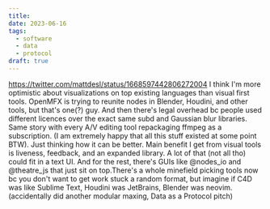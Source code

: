 ```yaml
---
title: 
date: 2023-06-16
tags:
  - software
  - data
  - protocol
draft: true
---
```

https://twitter.com/mattdesl/status/1668597442806272004
I think I'm more optimistic about visualizations on top existing languages than visual first tools. OpenMFX is trying to reunite nodes in Blender, Houdini, and other tools, but that's one(?) guy. And then there's legal overhead bc people used different licences over the exact same subd and Gaussian blur libraries. Same story with every A/V editing tool repackaging ffmpeg as a subscription. (I am extremely happy that all this stuff existed at some point BTW). 
Just thinking how it can be better. Main benefit I get from visual tools is liveness, feedback, and an expanded library. A lot of that (not all tho) could fit in a text UI. And for the rest, there's GUIs like @nodes_io and @theatre_js that just sit on top.There's a whole minefield picking tools now bc you don't want to get work stuck a random format, but imagine if C4D was like Sublime Text, Houdini was JetBrains, Blender was neovim. (accidentally did another modular maxing, Data as a Protocol pitch)
